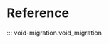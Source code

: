 # Reference
::: void-migration.void_migration

<!-- # Plotting -->
<!-- ::: void-migration.plotter -->